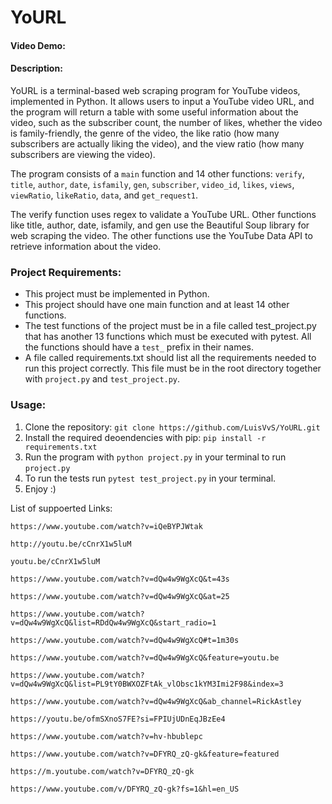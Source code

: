 # YoURL
  #### Video Demo:  <URL HERE>
  #### Description: 
  YoURL is a terminal-based web scraping program for YouTube videos, implemented in Python. It allows users to input a YouTube video URL, and the program will return a table with some useful information about the video, such as the subscriber count, the number of likes, whether the video is family-friendly, the genre of the video, the like ratio (how many subscribers are actually liking the video), and the view ratio (how many subscribers are viewing the video).

The program consists of a `main` function and 14 other functions: `verify`, `title`, `author`, `date`, `isfamily`, `gen`, `subscriber`, `video_id`, `likes`, `views`, `viewRatio`, `likeRatio`, `data`, and `get_request1`.

The verify function uses regex to validate a YouTube URL. Other functions like title, author, date, isfamily, and gen use the Beautiful Soup library for web scraping the video. The other functions use the YouTube Data API to retrieve information about the video.

### **Project Requirements:**
- This project must be implemented in Python.
- This project should have one main function and at least 14 other functions.
- The test functions of the project must be in a file called test_project.py that has another 13 functions which must be executed with pytest. All the functions should have a `test_` prefix in their names.
- A file called requirements.txt should list all the requirements needed to run this project correctly. This file must be in the root directory together with `project.py` and `test_project.py`.

### **Usage:**
1. Clone the repository: `git clone https://github.com/LuisVvS/YoURL.git`
2. Install the required deoendencies with pip: `pip install -r requirements.txt`
3. Run the program with `python project.py` in your terminal to run `project.py`
4. To run the tests run `pytest test_project.py` in your terminal.
5. Enjoy :)

  
  List of suppoerted Links: 
  
  `https://www.youtube.com/watch?v=iQeBYPJWtak`
  
  `http://youtu.be/cCnrX1w5luM`
   
  `youtu.be/cCnrX1w5luM`
  
  `https://www.youtube.com/watch?v=dQw4w9WgXcQ&t=43s`
  
  `https://www.youtube.com/watch?v=dQw4w9WgXcQ&at=25`
  
  `https://www.youtube.com/watch?v=dQw4w9WgXcQ&list=RDdQw4w9WgXcQ&start_radio=1`
  
  `https://www.youtube.com/watch?v=dQw4w9WgXcQ#t=1m30s`
  
  `https://www.youtube.com/watch?v=dQw4w9WgXcQ&feature=youtu.be`
  
  `https://www.youtube.com/watch?v=dQw4w9WgXcQ&list=PL9tY0BWXOZFtAk_vlObsc1kYM3Imi2F98&index=3`
  
  `https://www.youtube.com/watch?v=dQw4w9WgXcQ&ab_channel=RickAstley`
  
  `https://youtu.be/ofmSXnoS7FE?si=FPIUjUDnEqJBzEe4`
  
  `https://www.youtube.com/watch?v=hv-hbublepc`
  
  `https://www.youtube.com/watch?v=DFYRQ_zQ-gk&feature=featured`
  
  `https://m.youtube.com/watch?v=DFYRQ_zQ-gk`
  
  `https://www.youtube.com/v/DFYRQ_zQ-gk?fs=1&hl=en_US`

